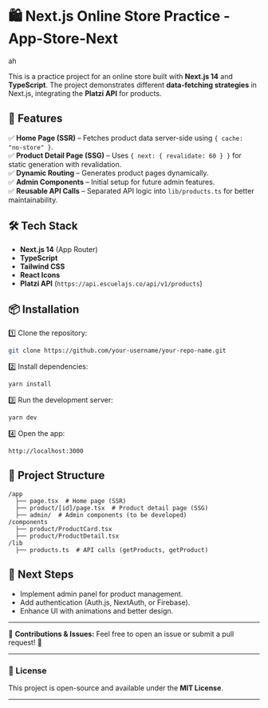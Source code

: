 
# 🛍️ Next.js Online Store Practice - App-Store-Next
ah 

This is a practice project for an online store built with **Next.js 14** and **TypeScript**. The project demonstrates different **data-fetching strategies** in Next.js, integrating the **Platzi API** for products.  

## 🚀 Features  
✅ **Home Page (SSR)** – Fetches product data server-side using `{ cache: "no-store" }`.  
✅ **Product Detail Page (SSG)** – Uses `{ next: { revalidate: 60 } }` for static generation with revalidation.  
✅ **Dynamic Routing** – Generates product pages dynamically.  
✅ **Admin Components** – Initial setup for future admin features.  
✅ **Reusable API Calls** – Separated API logic into `lib/products.ts` for better maintainability.  

## 🛠️ Tech Stack  
- **Next.js 14** (App Router)  
- **TypeScript**  
- **Tailwind CSS**  
- **React Icons**  
- **Platzi API** (`https://api.escuelajs.co/api/v1/products`)  

## 📦 Installation  

1️⃣ Clone the repository:  
```bash
git clone https://github.com/your-username/your-repo-name.git
```

2️⃣ Install dependencies:  
```bash
yarn install
```

3️⃣ Run the development server:  
```bash
yarn dev
```

4️⃣ Open the app:  
```
http://localhost:3000
```

## 📂 Project Structure  
```
/app
  ├── page.tsx  # Home page (SSR)
  ├── product/[id]/page.tsx  # Product detail page (SSG)
  ├── admin/  # Admin components (to be developed)
/components
  ├── product/ProductCard.tsx
  ├── product/ProductDetail.tsx
/lib
  ├── products.ts  # API calls (getProducts, getProduct)
```

## 📌 Next Steps  
- Implement admin panel for product management.  
- Add authentication (Auth.js, NextAuth, or Firebase).  
- Enhance UI with animations and better design.  

---

🔹 **Contributions & Issues:** Feel free to open an issue or submit a pull request! 🚀  

---

### 📜 License  
This project is open-source and available under the **MIT License**.  

---

